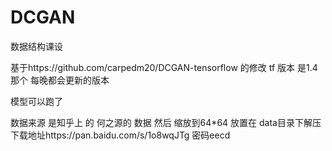 # DCGAN
数据结构课设

基于https://github.com/carpedm20/DCGAN-tensorflow 的修改
tf 版本 是1.4 那个 每晚都会更新的版本

模型可以跑了

数据来源 是知乎上 的 何之源的 数据 然后 缩放到64*64
放置在 data目录下解压
下载地址https://pan.baidu.com/s/1o8wqJTg 密码eecd
